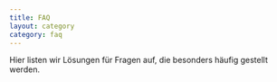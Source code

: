 ```yaml
---
title: FAQ
layout: category
category: faq
---
```


Hier listen wir Lösungen für Fragen auf, die besonders häufig gestellt werden.
